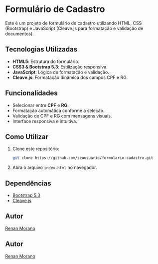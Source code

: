 # Formulário de Cadastro

Este é um projeto de formulário de cadastro utilizando HTML, CSS (Bootstrap) e JavaScript (Cleave.js para formatação e validação de documentos).

## Tecnologias Utilizadas
- **HTML5**: Estrutura do formulário.
- **CSS3 & Bootstrap 5.3**: Estilização responsiva.
- **JavaScript**: Lógica de formatação e validação.
- **Cleave.js**: Formatação dinâmica dos campos CPF e RG.

## Funcionalidades
- Selecionar entre **CPF** e **RG**.
- Formatação automática conforme a seleção.
- Validação de CPF e RG com mensagens visuais.
- Interface responsiva e intuitiva.

## Como Utilizar
1. Clone este repositório:
   ```bash
   git clone https://github.com/seuusuario/formulario-cadastro.git
   ```
2. Abra o arquivo `index.html` no navegador.

## Dependências
- [Bootstrap 5.3](https://cdn.jsdelivr.net/npm/bootstrap@5.3.0/dist/css/bootstrap.min.css)
- [Cleave.js](https://cdnjs.cloudflare.com/ajax/libs/cleave.js/1.6.0/cleave.min.js)

## Autor
[Renan Morano](https://github.com/CBJR69)

## Autor
[Renan Morano](https://github.com/rean99)
